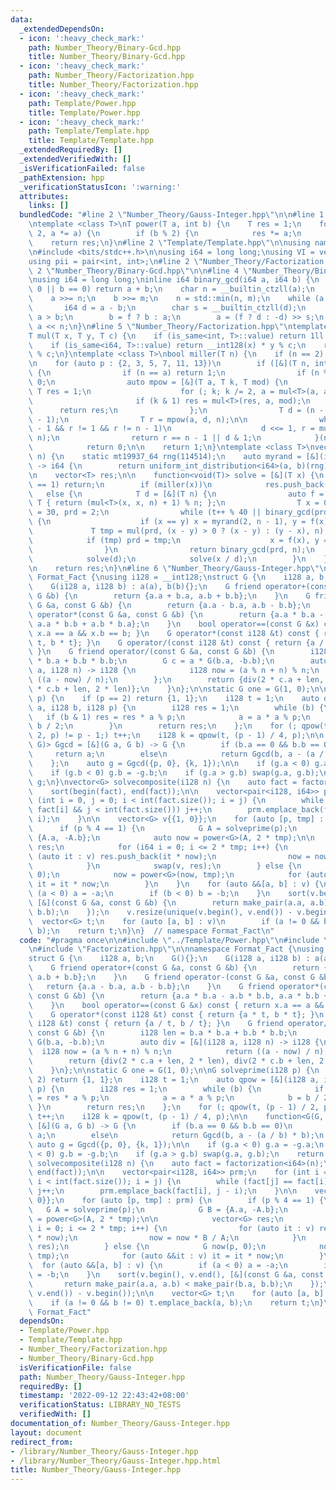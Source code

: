 ```yaml
---
data:
  _extendedDependsOn:
  - icon: ':heavy_check_mark:'
    path: Number_Theory/Binary-Gcd.hpp
    title: Number_Theory/Binary-Gcd.hpp
  - icon: ':heavy_check_mark:'
    path: Number_Theory/Factorization.hpp
    title: Number_Theory/Factorization.hpp
  - icon: ':heavy_check_mark:'
    path: Template/Power.hpp
    title: Template/Power.hpp
  - icon: ':heavy_check_mark:'
    path: Template/Template.hpp
    title: Template/Template.hpp
  _extendedRequiredBy: []
  _extendedVerifiedWith: []
  _isVerificationFailed: false
  _pathExtension: hpp
  _verificationStatusIcon: ':warning:'
  attributes:
    links: []
  bundledCode: "#line 2 \"Number_Theory/Gauss-Integer.hpp\"\n\n#line 1 \"Template/Power.hpp\"\
    \ntemplate <class T>\nT power(T a, int b) {\n    T res = 1;\n    for (; b; b /=\
    \ 2, a *= a) {\n        if (b % 2) {\n            res *= a;\n        }\n    }\n\
    \    return res;\n}\n#line 2 \"Template/Template.hpp\"\n\nusing namespace std;\n\
    \n#include <bits/stdc++.h>\n\nusing i64 = long long;\nusing VI = vector<int>;\n\
    using pii = pair<int, int>;\n#line 2 \"Number_Theory/Factorization.hpp\"\n\n#line\
    \ 2 \"Number_Theory/Binary-Gcd.hpp\"\n\n#line 4 \"Number_Theory/Binary-Gcd.hpp\"\
    \nusing i64 = long long;\ninline i64 binary_gcd(i64 a, i64 b) {\n    if (a ==\
    \ 0 || b == 0) return a + b;\n    char n = __builtin_ctzll(a);\n    char m = __builtin_ctzll(b);\n\
    \    a >>= n;\n    b >>= m;\n    n = std::min(n, m);\n    while (a != b) {\n \
    \       i64 d = a - b;\n        char s = __builtin_ctzll(d);\n        bool f =\
    \ a > b;\n        b = f ? b : a;\n        a = (f ? d : -d) >> s;\n    }\n    return\
    \ a << n;\n}\n#line 5 \"Number_Theory/Factorization.hpp\"\ntemplate <class T>\n\
    T mul(T x, T y, T c) {\n    if (is_same<int, T>::value) return 1ll * x * y % c;\n\
    \    if (is_same<i64, T>::value) return __int128(x) * y % c;\n    return x * y\
    \ % c;\n}\ntemplate <class T>\nbool miller(T n) {\n    if (n == 2) return 1;\n\
    \n    for (auto p : {2, 3, 5, 7, 11, 13})\n        if ([&](T n, int a) -> bool\
    \ {\n                if (n == a) return 1;\n                if (n % 2 == 0) return\
    \ 0;\n                auto mpow = [&](T a, T k, T mod) {\n                   \
    \ T res = 1;\n                    for (; k; k /= 2, a = mul<T>(a, a, mod))\n \
    \                       if (k & 1) res = mul<T>(res, a, mod);\n              \
    \      return res;\n                };\n                T d = (n - 1) >> __builtin_ctzll(n\
    \ - 1);\n                T r = mpow(a, d, n);\n\n                while (d < n\
    \ - 1 && r != 1 && r != n - 1)\n                    d <<= 1, r = mul<T>(r, r,\
    \ n);\n                return r == n - 1 || d & 1;\n            }(n, p) == 0)\n\
    \            return 0;\n\n    return 1;\n}\ntemplate <class T>\nvector<T> factorization(T\
    \ n) {\n    static mt19937_64 rng(114514);\n    auto myrand = [&](i64 a, i64 b)\
    \ -> i64 {\n        return uniform_int_distribution<i64>(a, b)(rng);\n    };\n\
    \n    vector<T> res;\n\n    function<void(T)> solve = [&](T x) {\n        if (x\
    \ == 1) return;\n        if (miller(x))\n            res.push_back(x);\n     \
    \   else {\n            T d = [&](T n) {\n                auto f = [&](T x) ->\
    \ T { return (mul<T>(x, x, n) + 1) % n; };\n                T x = 0, y = 0, t\
    \ = 30, prd = 2;\n                while (t++ % 40 || binary_gcd(prd, n) == 1)\
    \ {\n                    if (x == y) x = myrand(2, n - 1), y = f(x);\n       \
    \             T tmp = mul(prd, (x - y) > 0 ? (x - y) : (y - x), n);\n        \
    \            if (tmp) prd = tmp;\n                    x = f(x), y = f(f(y));\n\
    \                }\n                return binary_gcd(prd, n);\n            }(x);\n\
    \            solve(d);\n            solve(x / d);\n        }\n    };\n\n    solve(n);\n\
    \n    return res;\n}\n#line 6 \"Number_Theory/Gauss-Integer.hpp\"\n\nnamespace\
    \ Format_Fact {\nusing i128 = __int128;\nstruct G {\n    i128 a, b;\n    G(){};\n\
    \    G(i128 a, i128 b) : a(a), b(b){};\n    G friend operator+(const G &a, const\
    \ G &b) {\n        return {a.a + b.a, a.b + b.b};\n    }\n    G friend operator-(const\
    \ G &a, const G &b) {\n        return {a.a - b.a, a.b - b.b};\n    }\n    G friend\
    \ operator*(const G &a, const G &b) {\n        return {a.a * b.a - a.b * b.b,\
    \ a.a * b.b + a.b * b.a};\n    }\n    bool operator==(const G &x) const { return\
    \ x.a == a && x.b == b; }\n    G operator*(const i128 &t) const { return {a *\
    \ t, b * t}; }\n    G operator/(const i128 &t) const { return {a / t, b / t};\
    \ }\n    G friend operator/(const G &a, const G &b) {\n        i128 len = b.a\
    \ * b.a + b.b * b.b;\n        G c = a * G(b.a, -b.b);\n        auto div = [&](i128\
    \ a, i128 n) -> i128 {\n            i128 now = (a % n + n) % n;\n            return\
    \ ((a - now) / n);\n        };\n        return {div(2 * c.a + len, 2 * len), div(2\
    \ * c.b + len, 2 * len)};\n    }\n};\n\nstatic G one = G(1, 0);\n\nG solveprime(i128\
    \ p) {\n    if (p == 2) return {1, 1};\n    i128 t = 1;\n    auto qpow = [&](i128\
    \ a, i128 b, i128 p) {\n        i128 res = 1;\n        while (b) {\n         \
    \   if (b & 1) res = res * a % p;\n            a = a * a % p;\n            b =\
    \ b / 2;\n        }\n        return res;\n    };\n    for (; qpow(t, (p - 1) /\
    \ 2, p) != p - 1;) t++;\n    i128 k = qpow(t, (p - 1) / 4, p);\n\n    function<G(G,\
    \ G)> Ggcd = [&](G a, G b) -> G {\n        if (b.a == 0 && b.b == 0)\n       \
    \     return a;\n        else\n            return Ggcd(b, a - (a / b) * b);\n\
    \    };\n    auto g = Ggcd({p, 0}, {k, 1});\n\n    if (g.a < 0) g.a = -g.a;\n\
    \    if (g.b < 0) g.b = -g.b;\n    if (g.a > g.b) swap(g.a, g.b);\n    return\
    \ g;\n}\nvector<G> solvecomposite(i128 n) {\n    auto fact = factorization<i64>(n);\n\
    \    sort(begin(fact), end(fact));\n\n    vector<pair<i128, i64>> prm;\n    for\
    \ (int i = 0, j = 0; i < int(fact.size()); i = j) {\n        while (fact[j] ==\
    \ fact[i] && j < int(fact.size())) j++;\n        prm.emplace_back(fact[i], j -\
    \ i);\n    }\n\n    vector<G> v{{1, 0}};\n    for (auto [p, tmp] : prm) {\n  \
    \      if (p % 4 == 1) {\n            G A = solveprime(p);\n            G B =\
    \ {A.a, -A.b};\n            auto now = power<G>(A, 2 * tmp);\n\n            vector<G>\
    \ res;\n            for (i64 i = 0; i <= 2 * tmp; i++) {\n                for\
    \ (auto it : v) res.push_back(it * now);\n                now = now * B / A;\n\
    \            }\n            swap(v, res);\n        } else {\n            G now(p,\
    \ 0);\n            now = power<G>(now, tmp);\n            for (auto &&it : v)\
    \ it = it * now;\n        }\n    }\n    for (auto &&[a, b] : v) {\n        if\
    \ (a < 0) a = -a;\n        if (b < 0) b = -b;\n    }\n    sort(v.begin(), v.end(),\
    \ [&](const G &a, const G &b) {\n        return make_pair(a.a, a.b) < make_pair(b.a,\
    \ b.b);\n    });\n    v.resize(unique(v.begin(), v.end()) - v.begin());\n\n  \
    \  vector<G> t;\n    for (auto [a, b] : v)\n        if (a != 0 && b != 0) t.emplace_back(a,\
    \ b);\n    return t;\n}\n}  // namespace Format_Fact\n"
  code: "#pragma once\n\n#include \"../Template/Power.hpp\"\n#include \"../Template/Template.hpp\"\
    \n#include \"Factorization.hpp\"\n\nnamespace Format_Fact {\nusing i128 = __int128;\n\
    struct G {\n    i128 a, b;\n    G(){};\n    G(i128 a, i128 b) : a(a), b(b){};\n\
    \    G friend operator+(const G &a, const G &b) {\n        return {a.a + b.a,\
    \ a.b + b.b};\n    }\n    G friend operator-(const G &a, const G &b) {\n     \
    \   return {a.a - b.a, a.b - b.b};\n    }\n    G friend operator*(const G &a,\
    \ const G &b) {\n        return {a.a * b.a - a.b * b.b, a.a * b.b + a.b * b.a};\n\
    \    }\n    bool operator==(const G &x) const { return x.a == a && x.b == b; }\n\
    \    G operator*(const i128 &t) const { return {a * t, b * t}; }\n    G operator/(const\
    \ i128 &t) const { return {a / t, b / t}; }\n    G friend operator/(const G &a,\
    \ const G &b) {\n        i128 len = b.a * b.a + b.b * b.b;\n        G c = a *\
    \ G(b.a, -b.b);\n        auto div = [&](i128 a, i128 n) -> i128 {\n          \
    \  i128 now = (a % n + n) % n;\n            return ((a - now) / n);\n        };\n\
    \        return {div(2 * c.a + len, 2 * len), div(2 * c.b + len, 2 * len)};\n\
    \    }\n};\n\nstatic G one = G(1, 0);\n\nG solveprime(i128 p) {\n    if (p ==\
    \ 2) return {1, 1};\n    i128 t = 1;\n    auto qpow = [&](i128 a, i128 b, i128\
    \ p) {\n        i128 res = 1;\n        while (b) {\n            if (b & 1) res\
    \ = res * a % p;\n            a = a * a % p;\n            b = b / 2;\n       \
    \ }\n        return res;\n    };\n    for (; qpow(t, (p - 1) / 2, p) != p - 1;)\
    \ t++;\n    i128 k = qpow(t, (p - 1) / 4, p);\n\n    function<G(G, G)> Ggcd =\
    \ [&](G a, G b) -> G {\n        if (b.a == 0 && b.b == 0)\n            return\
    \ a;\n        else\n            return Ggcd(b, a - (a / b) * b);\n    };\n   \
    \ auto g = Ggcd({p, 0}, {k, 1});\n\n    if (g.a < 0) g.a = -g.a;\n    if (g.b\
    \ < 0) g.b = -g.b;\n    if (g.a > g.b) swap(g.a, g.b);\n    return g;\n}\nvector<G>\
    \ solvecomposite(i128 n) {\n    auto fact = factorization<i64>(n);\n    sort(begin(fact),\
    \ end(fact));\n\n    vector<pair<i128, i64>> prm;\n    for (int i = 0, j = 0;\
    \ i < int(fact.size()); i = j) {\n        while (fact[j] == fact[i] && j < int(fact.size()))\
    \ j++;\n        prm.emplace_back(fact[i], j - i);\n    }\n\n    vector<G> v{{1,\
    \ 0}};\n    for (auto [p, tmp] : prm) {\n        if (p % 4 == 1) {\n         \
    \   G A = solveprime(p);\n            G B = {A.a, -A.b};\n            auto now\
    \ = power<G>(A, 2 * tmp);\n\n            vector<G> res;\n            for (i64\
    \ i = 0; i <= 2 * tmp; i++) {\n                for (auto it : v) res.push_back(it\
    \ * now);\n                now = now * B / A;\n            }\n            swap(v,\
    \ res);\n        } else {\n            G now(p, 0);\n            now = power<G>(now,\
    \ tmp);\n            for (auto &&it : v) it = it * now;\n        }\n    }\n  \
    \  for (auto &&[a, b] : v) {\n        if (a < 0) a = -a;\n        if (b < 0) b\
    \ = -b;\n    }\n    sort(v.begin(), v.end(), [&](const G &a, const G &b) {\n \
    \       return make_pair(a.a, a.b) < make_pair(b.a, b.b);\n    });\n    v.resize(unique(v.begin(),\
    \ v.end()) - v.begin());\n\n    vector<G> t;\n    for (auto [a, b] : v)\n    \
    \    if (a != 0 && b != 0) t.emplace_back(a, b);\n    return t;\n}\n}  // namespace\
    \ Format_Fact"
  dependsOn:
  - Template/Power.hpp
  - Template/Template.hpp
  - Number_Theory/Factorization.hpp
  - Number_Theory/Binary-Gcd.hpp
  isVerificationFile: false
  path: Number_Theory/Gauss-Integer.hpp
  requiredBy: []
  timestamp: '2022-09-12 22:43:42+08:00'
  verificationStatus: LIBRARY_NO_TESTS
  verifiedWith: []
documentation_of: Number_Theory/Gauss-Integer.hpp
layout: document
redirect_from:
- /library/Number_Theory/Gauss-Integer.hpp
- /library/Number_Theory/Gauss-Integer.hpp.html
title: Number_Theory/Gauss-Integer.hpp
---
```

